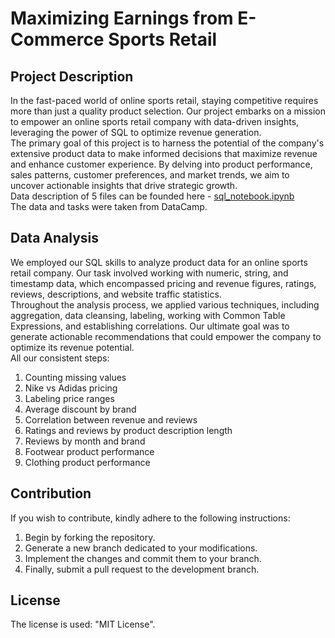 # Maximizing Earnings from E-Commerce Sports Retail
## Project Description
In the fast-paced world of online sports retail, staying competitive requires more than just a quality product selection. Our project embarks on a mission to empower an online sports retail company with data-driven insights, leveraging the power of SQL to optimize revenue generation.<br>
The primary goal of this project is to harness the potential of the company's extensive product data to make informed decisions that maximize revenue and enhance customer experience. By delving into product performance, sales patterns, customer preferences, and market trends, we aim to uncover actionable insights that drive strategic growth.<br>
Data description of 5 files can be founded here - [sql_notebook.ipynb](https://github.com/Vlad-ies/Optimizing-Revenue-SQL-and-Power-BI/blob/main/sql_notebook.ipynb) <br>
The data and tasks were taken from DataCamp. <br>
##  Data Analysis
We employed our SQL skills to analyze product data for an online sports retail company. Our task involved working with numeric, string, and timestamp data, which encompassed pricing and revenue figures, ratings, reviews, descriptions, and website traffic statistics. <br>
Throughout the analysis process, we applied various techniques, including aggregation, data cleansing, labeling, working with Common Table Expressions, and establishing correlations. Our ultimate goal was to generate actionable recommendations that could empower the company to optimize its revenue potential. <br>
All our consistent steps:
1. Counting missing values
2. Nike vs Adidas pricing
3. Labeling price ranges
4. Average discount by brand
5. Correlation between revenue and reviews
6. Ratings and reviews by product description length
7. Reviews by month and brand
8. Footwear product performance
9. Clothing product performance
## Contribution
If you wish to contribute, kindly adhere to the following instructions:
1. Begin by forking the repository.
2. Generate a new branch dedicated to your modifications.
3. Implement the changes and commit them to your branch.
4. Finally, submit a pull request to the development branch.
## License
The license is used: "MIT License".
